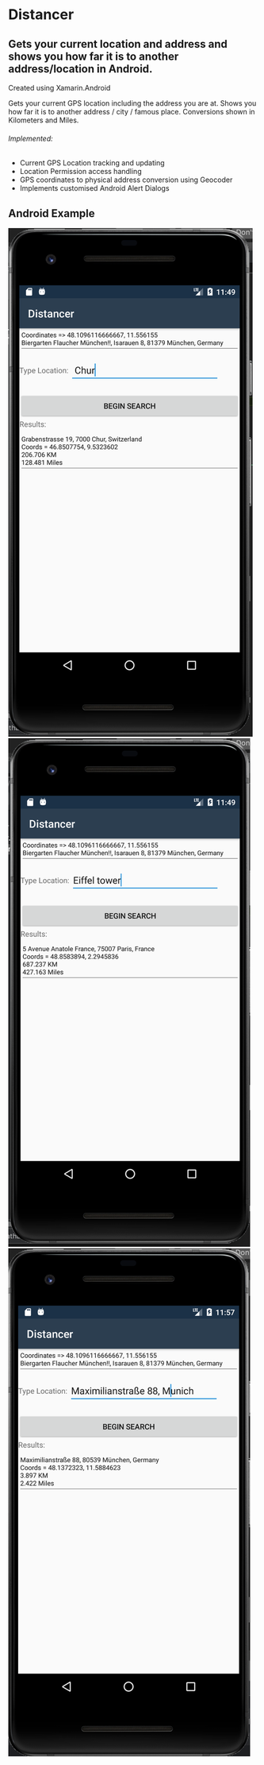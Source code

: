 # Distancer

## Gets your current location and address and shows you how far it is to another address/location in Android.

Created using Xamarin.Android

Gets your current GPS location including the address you are at.
Shows you how far it is to another address / city / famous place.
Conversions shown in Kilometers and Miles.


###### Implemented:

 * Current GPS Location tracking and updating
 * Location Permission access handling
 * GPS coordinates to physical address conversion using Geocoder
 * Implements customised Android Alert Dialogs
 
 
## Android Example
![Alt text](Screenshots/Andy01.png?raw=true "Android Example1") ![Alt text](Screenshots/Andy02.png?raw=true "Android Example2") ![Alt text](Screenshots/Andy03.png?raw=true "Android Example3")

